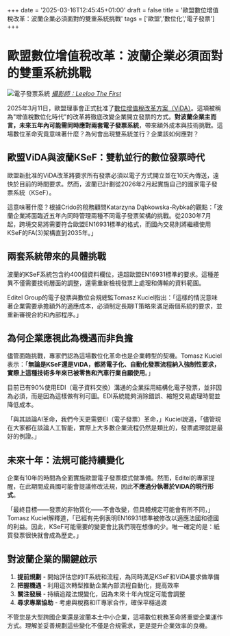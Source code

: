 +++
date = '2025-03-16T12:45:45+01:00'
draft = false
title = '歐盟數位增值稅改革：波蘭企業必須面對的雙重系統挑戰'
tags = ['歐盟','數位化','電子發票']
+++
# 歐盟數位增值稅改革：波蘭企業必須面對的雙重系統挑戰

![電子發票系統](https://static.aureagate.com/pexels-leeloothefirst-8970311.jpg)
*[攝影師：Leeloo The First](https://www.pexels.com/zh-tw/photo/8970311/)*

2025年3月11日，歐盟理事會正式批准了[數位增值稅改革方案（ViDA）](https://www.onet.pl/informacje/businessinsider/vida-rewolucja-w-e-fakturowaniu-co-czeka-polskie-firmy-od-2026-r/e1l0wjl,211f45640)。這項被稱為"增值稅數位化時代"的改革將徹底改變企業開立發票的方式。**對波蘭企業主而言，未來五年內可能需同時應對兩套電子發票系統**，帶來額外成本與技術挑戰。這場數位革命究竟意味著什麼？為何會出現雙系統並行？企業該如何應對？

## 歐盟ViDA與波蘭KSeF：雙軌並行的數位發票時代

歐盟新批准的ViDA改革將要求所有發票必須以電子方式開立並在10天內傳送，遠快於目前的時間要求。然而，波蘭已計劃從2026年2月起實施自己的國家電子發票系統（KSeF）。

這意味著什麼？根據Crido的稅務顧問Katarzyna Dąbkowska-Rybka的觀點：「波蘭企業將面臨近五年內同時管理兩種不同電子發票架構的挑戰。從2030年7月起，跨境交易將需要符合歐盟EN16931標準的格式，而國內交易則將繼續使用KSeF的FA(3)架構直到2035年。」

## 兩套系統帶來的具體挑戰

波蘭的KSeF系統包含約400個資料欄位，遠超歐盟EN16931標準的要求。這種差異不僅需要技術層面的調整，還需重新檢視發票上處理和傳輸的資料範圍。

Editel Group的電子發票與數位合規總監Tomasz Kuciel指出：「這樣的情況意味著企業需要承擔額外的適應成本，必須制定長期IT策略來滿足兩個系統的要求，並重新審視合約和內部程序。」

## 為何企業應視此為機遇而非負擔

儘管面臨挑戰，專家們認為這場數位化革命也是企業轉型的契機。Tomasz Kuciel表示：「**無論是KSeF還是ViDA，都將電子化、自動化發票流程納入強制性要求，實際上這種技術多年來已被零售和汽車行業自願使用**。」

目前已有90%使用EDI（電子資料交換）溝通的企業採用結構化電子發票，並非因為必須，而是因為這樣做有利可圖。EDI系統能夠消除錯誤、縮短交易處理時間並降低成本。

「與其談論AI革命，我們今天更需要EI（電子發票）革命，」Kuciel說道，「儘管現在大家都在談論人工智能，實際上大多數企業流程仍然是類比的，發票處理就是最好的例證。」

## 未來十年：法規可能持續變化

企業有10年的時間為全面實施歐盟電子發票模式做準備。然而，Editel的專家提醒，在此期間成員國可能會提議修改法規，因此**不應過分執著於ViDA的現行形式**。

「最終目標——發票的非物質化——不會改變，但具體規定可能會有所不同，」Tomasz Kuciel解釋道，「已經有先例表明EN16931標準被修改以適應法國和德國的利益。因此，KSeF可能需要的變更會比我們現在想像的少。唯一確定的是：紙質發票很快就會成為歷史。」

## 對波蘭企業的關鍵啟示

1. **提前規劃** - 開始評估您的IT系統和流程，為同時滿足KSeF和ViDA要求做準備
2. **把握機遇** - 利用這次轉型推動企業內部流程自動化，提高效率
3. **關注發展** - 持續追蹤法規變化，因為未來十年內規定可能會調整
4. **尋求專業協助** - 考慮與稅務和IT專家合作，確保平穩過渡

不管您是大型跨國企業還是波蘭本土中小企業，這場數位稅務革命將重塑企業運作方式。理解並妥善規劃這些變化不僅是合規需求，更是提升企業效率的良機。

